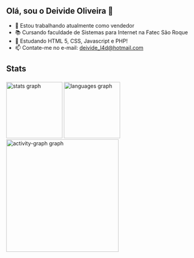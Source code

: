 ## Olá, sou o Deivide Oliveira 👋

- 🔭 Estou trabalhando atualmente como vendedor
- 📚 Cursando faculdade de Sistemas para Internet na Fatec São Roque  
- 🌱 Estudando HTML 5, CSS, Javascript e PHP!
- 📫 Contate-me no e-mail: deivide_l4d@hotmail.com

<h2 align="left">Stats</h2>

###

<div align="left">
  <img src="https://github-readme-stats.vercel.app/api?username=dvdoliveira08&hide_title=false&hide_rank=false&show_icons=true&include_all_commits=true&count_private=true&disable_animations=false&theme=gruvbox_light&locale=en&hide_border=false&order=1" height="150" alt="stats graph"  />
  <img src="https://github-readme-stats.vercel.app/api/top-langs?username=dvdoliveira08&locale=en&hide_title=false&layout=compact&card_width=320&langs_count=5&theme=gruvbox&hide_border=false&order=2" height="150" alt="languages graph"  />
  <img src="https://github-readme-activity-graph.vercel.app/graph?username=dvdoliveira08&radius=16&theme=gruvbox&area=true&order=5" height="300" alt="activity-graph graph"  />
</div>

###
